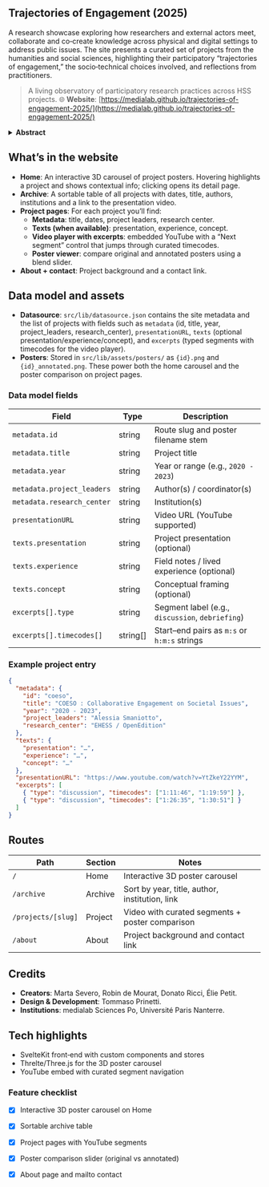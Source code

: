 ## Trajectories of Engagement (2025)

A research showcase exploring how researchers and external actors meet, collaborate and co‑create knowledge across physical and digital settings to address public issues. The site presents a curated set of projects from the humanities and social sciences, highlighting their participatory “trajectories of engagement,” the socio‑technical choices involved, and reflections from practitioners.

> A living observatory of participatory research practices across HSS projects.
🌐 **Website**: [https://medialab.github.io/trajectories-of-engagement-2025/](https://medialab.github.io/trajectories-of-engagement-2025/)

<details>
<summary><strong>Abstract</strong></summary>

Trajectories of engagement refer to moments in the research process where external actors are involved and co‑construct knowledge with the research team. These research paths involving an outside can take various forms of material production based on physical and/or digital environments. Often used in digital data‑grounded labs or citizen science projects, trajectories of engagement are shaped in research which aims to address social concerns or public issues.

This research project aims to explore and describe the different forms that trajectories of engagement can take in the humanities and social sciences, the interactions between internal and external actors that they can generate, and the materiality of the socio‑technical choices involved. The expected outputs are to build an observatory and a network of researchers interested in studying these trajectories and a book will be written to present the identified trajectories.

</details>

## What’s in the website

- **Home**: An interactive 3D carousel of project posters. Hovering highlights a project and shows contextual info; clicking opens its detail page.
- **Archive**: A sortable table of all projects with dates, title, authors, institutions and a link to the presentation video.
- **Project pages**: For each project you’ll find:
  - **Metadata**: title, dates, project leaders, research center.
  - **Texts (when available)**: presentation, experience, concept.
  - **Video player with excerpts**: embedded YouTube with a “Next segment” control that jumps through curated timecodes.
  - **Poster viewer**: compare original and annotated posters using a blend slider.
- **About + contact**: Project background and a contact link.

## Data model and assets

- **Datasource**: `src/lib/datasource.json` contains the site metadata and the list of projects with fields such as `metadata` (id, title, year, project_leaders, research_center), `presentationURL`, `texts` (optional presentation/experience/concept), and `excerpts` (typed segments with timecodes for the video player).
- **Posters**: Stored in `src/lib/assets/posters/` as `{id}.png` and `{id}_annotated.png`. These power both the home carousel and the poster comparison on project pages.

### Data model fields

| Field | Type | Description |
| --- | --- | --- |
| `metadata.id` | string | Route slug and poster filename stem |
| `metadata.title` | string | Project title |
| `metadata.year` | string | Year or range (e.g., `2020 - 2023`) |
| `metadata.project_leaders` | string | Author(s) / coordinator(s) |
| `metadata.research_center` | string | Institution(s) |
| `presentationURL` | string | Video URL (YouTube supported) |
| `texts.presentation` | string | Project presentation (optional) |
| `texts.experience` | string | Field notes / lived experience (optional) |
| `texts.concept` | string | Conceptual framing (optional) |
| `excerpts[].type` | string | Segment label (e.g., `discussion`, `debriefing`) |
| `excerpts[].timecodes[]` | string[] | Start–end pairs as `m:s` or `h:m:s` strings |

### Example project entry

```json
{
  "metadata": {
    "id": "coeso",
    "title": "COESO : Collaborative Engagement on Societal Issues",
    "year": "2020 - 2023",
    "project_leaders": "Alessia Smaniotto",
    "research_center": "EHESS / OpenEdition"
  },
  "texts": {
    "presentation": "…",
    "experience": "…",
    "concept": "…"
  },
  "presentationURL": "https://www.youtube.com/watch?v=YtZkeY22YYM",
  "excerpts": [
    { "type": "discussion", "timecodes": ["1:11:46", "1:19:59"] },
    { "type": "discussion", "timecodes": ["1:26:35", "1:30:51"] }
  ]
}
```

## Routes

| Path | Section | Notes |
| --- | --- | --- |
| `/` | Home | Interactive 3D poster carousel |
| `/archive` | Archive | Sort by year, title, author, institution, link |
| `/projects/[slug]` | Project | Video with curated segments + poster comparison |
| `/about` | About | Project background and contact link |

## Credits

- **Creators**: Marta Severo, Robin de Mourat, Donato Ricci, Élie Petit.
- **Design & Development**: Tommaso Prinetti.
- **Institutions**: medialab Sciences Po, Université Paris Nanterre.

## Tech highlights

- SvelteKit front‑end with custom components and stores
- Threlte/Three.js for the 3D poster carousel
- YouTube embed with curated segment navigation

### Feature checklist

- [x] Interactive 3D poster carousel on Home
- [x] Sortable archive table
- [x] Project pages with YouTube segments
- [x] Poster comparison slider (original vs annotated)
- [x] About page and mailto contact

